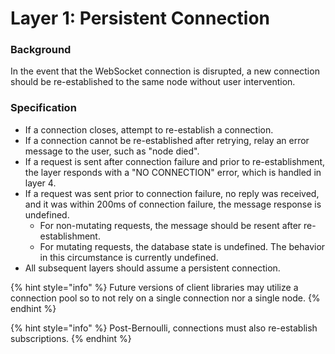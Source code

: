 # Layer 1: Persistent Connection

### Background

In the event that the WebSocket connection is disrupted, a new connection should be re-established to the same node without user intervention.

### Specification

* If a connection closes, attempt to re-establish a connection.
* If a connection cannot be re-established after retrying, relay an error message to the user, such as "node died".
* If a request is sent after connection failure and prior to re-establishment, the layer responds with a "NO CONNECTION" error, which is handled in layer 4.
* If a request was sent prior to connection failure, no reply was received, and it was within 200ms of connection failure, the message response is undefined.
  * For non-mutating requests, the message should be resent after re-establishment.
  * For mutating requests, the database state is undefined. The behavior in this circumstance is currently undefined.
* All subsequent layers should assume a persistent connection.

{% hint style="info" %}
Future versions of client libraries may utilize a connection pool so to not rely on a single connection nor a single node. 
{% endhint %}

{% hint style="info" %}
Post-Bernoulli, connections must also re-establish subscriptions.
{% endhint %}



